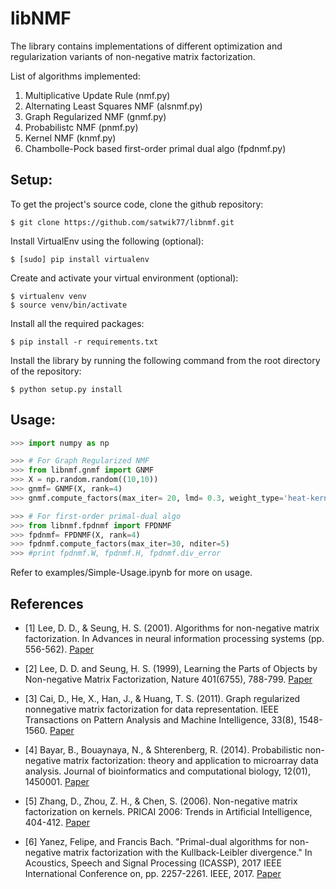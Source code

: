 # libNMF

The library contains implementations of different optimization and regularization variants of non-negative matrix factorization.

List of algorithms implemented:
1. Multiplicative Update Rule (nmf.py)
2. Alternating Least Squares NMF (alsnmf.py)
3. Graph Regularized NMF (gnmf.py)
4. Probabilistc NMF (pnmf.py)
5. Kernel NMF (knmf.py)
6. Chambolle-Pock based first-order primal dual algo (fpdnmf.py)






## Setup:

To get the project's source code, clone the github repository:

```shell
$ git clone https://github.com/satwik77/libnmf.git
```

Install VirtualEnv using the following (optional):

```shell
$ [sudo] pip install virtualenv
```

Create and activate your virtual environment (optional):

```shell
$ virtualenv venv
$ source venv/bin/activate
```

Install all the required packages:

```shell
$ pip install -r requirements.txt
```

Install the library by running the following command from the root directory of the repository:

```shell
$ python setup.py install	
```


## Usage:

```python
>>> import numpy as np

>>> # For Graph Regularized NMF
>>> from libnmf.gnmf import GNMF
>>> X = np.random.random((10,10))
>>> gnmf= GNMF(X, rank=4)
>>> gnmf.compute_factors(max_iter= 20, lmd= 0.3, weight_type='heat-kernel', param= 0.4)

>>> # For first-order primal-dual algo
>>> from libnmf.fpdnmf import FPDNMF
>>> fpdnmf= FPDNMF(X, rank=4)
>>> fpdnmf.compute_factors(max_iter=30, nditer=5)
>>> #print fpdnmf.W, fpdnmf.H, fpdnmf.div_error
```


Refer to examples/Simple-Usage.ipynb for more on usage.

## References

* [1] Lee, D. D., & Seung, H. S. (2001). Algorithms for non-negative matrix factorization. In Advances in neural information processing systems (pp. 556-562). [Paper](https://papers.nips.cc/paper/1861-algorithms-for-non-negative-matrix-factorization.pdf)

* [2] Lee, D. D. and Seung, H. S. (1999), Learning the Parts of Objects by Non-negative Matrix Factorization, Nature 401(6755), 788-799. [Paper](http://lsa.colorado.edu/LexicalSemantics/seung-nonneg-matrix.pdf)

* [3] Cai, D., He, X., Han, J., & Huang, T. S. (2011). Graph regularized nonnegative matrix factorization for data representation. IEEE Transactions on Pattern Analysis and Machine Intelligence, 33(8), 1548-1560. [Paper](http://www.cad.zju.edu.cn/home/dengcai/Publication/Journal/TPAMI-GNMF.pdf)

* [4] Bayar, B., Bouaynaya, N., & Shterenberg, R. (2014). Probabilistic non-negative matrix factorization: theory and application to microarray data analysis. Journal of bioinformatics and computational biology, 12(01), 1450001. [Paper](https://pdfs.semanticscholar.org/18c2/302cbf1fe01a8338a186999b69abc5701c2e.pdf)

* [5] Zhang, D., Zhou, Z. H., & Chen, S. (2006). Non-negative matrix factorization on kernels. PRICAI 2006: Trends in Artificial Intelligence, 404-412. [Paper](https://cs.nju.edu.cn/zhouzh/zhouzh.files/publication/pricai06a.pdf)

* [6] Yanez, Felipe, and Francis Bach. "Primal-dual algorithms for non-negative matrix factorization with the Kullback-Leibler divergence." In Acoustics, Speech and Signal Processing (ICASSP), 2017 IEEE International Conference on, pp. 2257-2261. IEEE, 2017. [Paper](https://arxiv.org/pdf/1412.1788.pdf)